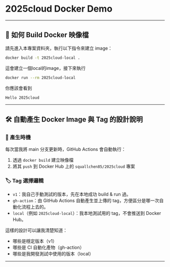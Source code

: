 # 2025cloud Docker Demo
---

## 🔧 如何 Build Docker 映像檔

請先進入本專案資料夾，執行以下指令來建立 image：

```bash
docker build -t 2025cloud-local .
```
這會建立一個local的image，接下來執行

```bash
docker run --rm 2025cloud-local
```
你應該會看到
```bash
Hello 2025cloud
```

---

## 🛠️ 自動產生 Docker Image 與 Tag 的設計說明

### 🔄 產生時機
每次當我將 main 分支更新時，GitHub Actions 會自動執行：
1. 透過 `docker build` 建立映像檔
2. 將其 `push` 到 Docker Hub 上的 `squallchen85/2025cloud` 專案

### 🏷️ Tag 選擇邏輯
- `v1`：我自己手動測試的版本，先在本地成功 build & run 過。
- `gh-action`：由 GitHub Actions 自動產生並上傳的 tag，方便區分是哪一次自動化流程上去的。
- `local`（例如 `2025cloud-local`）：我本地測試用的 tag，不會推送到 Docker Hub。

這樣的設計可以讓我清楚知道：
- 哪些是穩定版本（v1）
- 哪些是 CI 自動化產物（gh-action）
- 哪些是我開發測試中使用的版本（local）

---
